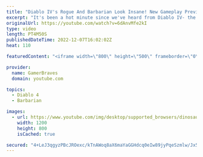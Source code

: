 ```yaml
---
title: "Diablo IV's Rogue And Barbarian Look Insane! New Gameplay Preview"
excerpt: "It's been a hot minute since we've heard from Diablo IV- the upcoming installment for the popular Diablo series that's not on ..."
originalUrl: https://youtube.com/watch?v=6dAnvMfe2kI
type: video
length: PT4M50S
publishedDateTime: 2022-12-07T16:02:02Z
heat: 110

featuredContent: "<iframe width=\"800\" height=\"500\" frameborder=\"0\" src=\"https://www.youtube.com/embed/6dAnvMfe2kI\" allow=\"accelerometer; autoplay; encrypted-media; gyroscope; picture-in-picture\" allowfullscreen></iframe>"

provider:
  name: GamerBraves
  domain: youtube.com

topics:
  - Diablo 4
  - Barbarian

images:
  - url: https://www.youtube.com/img/desktop/supported_browsers/dinosaur.png
    width: 1200
    height: 800
    isCached: true

secured: "4+LeJ3qgyzPBcJROexc/kTnAWoq8aX6maYaGGHdcq0eIw89jyPqeSzmlw/Jx5DbAyG/NCyydagPsXDr8mbzt2kPdnry9/Ll2Mi785iPARIAMQEM8w70tb1ByZDR5A1Y+KZcWXSCoG8rXsXzweq7vrhsYgVo/3RgsRogZn+NX/plp2VwSpeeSqb8YFUAB2Il5JQ3EL8i0t4/VYPVatgcuYaY0nQDGMK3gksr5+Sk0BV2zz/PxGY9VW/Zl9i92vpns/zRW2TbXVe0c6Mf75Geb/19C0Gcyp0N1UJ2Tsqe85fDJ90GDvucEII6c9eLNMeZ4tQ6vTd2KPwh551XOU+3Jxex0KrvoU4/njYLwp4J/wYmjsblscWo1TdXGftFZZE2hTYeoTXRz93dKjh2pRYP0y0jvSD0QxmzT9j+v5OFXy9k=;vJSrY1yv7DPrqjsf9VU/bg=="
---
```


